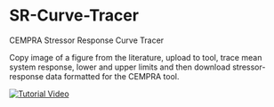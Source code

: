 # SR-Curve-Tracer
CEMPRA Stressor Response Curve Tracer

Copy image of a figure from the literature, upload to tool, trace mean system response, lower and upper limits and then download stressor-response data formatted for the CEMPRA tool.

[![Tutorial Video](http://img.youtube.com/vi/WnZtm4USVkU/0.jpg)](http://www.youtube.com/watch?v=WnZtm4USVkU "Tutorial Video - SR Curve Trace")
